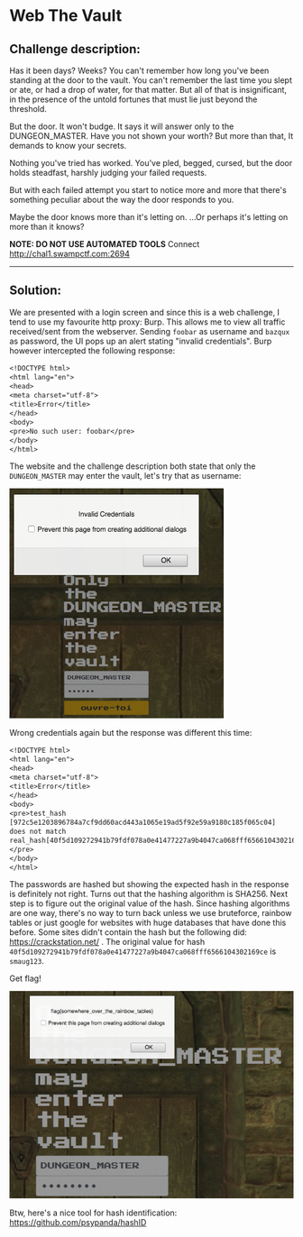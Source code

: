 # Web The Vault

## Challenge description:

Has it been days? Weeks? You can't remember how long you've been standing at the door to the vault.
You can't remember the last time you slept
or ate,
or had a drop of water, for that matter.
But all of that is insignificant, in the presence of the untold fortunes that must lie just beyond the threshold.

But the door. It won't budge. It says it will answer only to the DUNGEON_MASTER.
Have you not shown your worth?
But more than that,
It demands to know your secrets.

Nothing you've tried has worked.
You've pled, begged, cursed, but the door holds steadfast, harshly judging your failed requests.

But with each failed attempt you start to notice more and more
that there's something peculiar about the way the door responds to you.

Maybe the door knows more than it's letting on.
...Or perhaps it's letting on more than it knows?

**NOTE: DO NOT USE AUTOMATED TOOLS**
Connect
http://chal1.swampctf.com:2694

--- 

## Solution:

We are presented with a login screen and since this is a web challenge, I tend to use my favourite http proxy: Burp. This allows me to view all traffic received/sent from the webserver. Sending `foobar` as username and `bazqux` as password, the UI pops up an alert stating "invalid credentials". Burp however intercepted the following response:

```
<!DOCTYPE html>
<html lang="en">
<head>
<meta charset="utf-8">
<title>Error</title>
</head>
<body>
<pre>No such user: foobar</pre>
</body>
</html>
```

The website and the challenge description both state that only the `DUNGEON_MASTER` may enter the vault, let's try that as username:

![only dungeon master may enter](files/only_dungeon_master.png?raw=true)

Wrong credentials again but the response was different this time:

```
<!DOCTYPE html>
<html lang="en">
<head>
<meta charset="utf-8">
<title>Error</title>
</head>
<body>
<pre>test_hash [972c5e1203896784a7cf9dd60acd443a1065e19ad5f92e59a9180c185f065c04] does not match real_hash[40f5d109272941b79fdf078a0e41477227a9b4047ca068fff6566104302169ce]</pre>
</body>
</html>
```

The passwords are hashed but showing the expected hash in the response is definitely not right. Turns out that the hashing algorithm is SHA256.
Next step is to figure out the original value of the hash. Since hashing algorithms are one way, there's no way to turn back unless we use bruteforce, rainbow tables or just google for websites with huge databases that have done this before. Some sites didn't contain the hash but the following did: https://crackstation.net/ . The original value for hash `40f5d109272941b79fdf078a0e41477227a9b4047ca068fff6566104302169ce`
is `smaug123`.

Get flag!

![get flag](files/flag.png?raw=true)

Btw, here's a nice tool for hash identification: https://github.com/psypanda/hashID